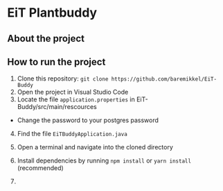 # EiT Plantbuddy
## About the project
## How to run the project
1. Clone this repository: `git clone https://github.com/baremikkel/EiT-Buddy`
2. Open the project in Visual Studio Code
3. Locate the file `application.properties` in EiT-Buddy/src/main/rescources
- Change the password to your postgres password
4. Find the file `EiTBuddyApplication.java`





2. Open a terminal and navigate into the cloned directory
3. Install dependencies by running `npm install` or `yarn install` (recommended)
4. 